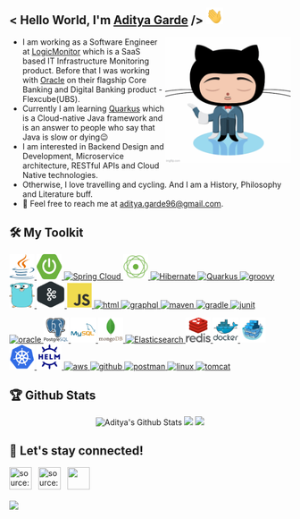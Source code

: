 <h2> < Hello World, I'm <a href="https://www.linkedin.com/in/adityagarde/" target="_blank"> Aditya Garde</a> /> <img src="https://raw.githubusercontent.com/ABSphreak/ABSphreak/master/gifs/Hi.gif" width="30px" height="30px">  </h2>
    <img align='right' src='https://raw.githubusercontent.com/adityagarde/adityagarde/main/resources/git.gif' width='225"' height='225"'>
    
- I am working as a Software Engineer at <a href="https://www.logicmonitor.com/" target="_blank"> LogicMonitor</a> which is a SaaS based IT Infrastructure Monitoring product. Before that I was working with <a href="https://www.oracle.com/in/industries/financial-services/" target="_blank"> Oracle</a> on their flagship Core Banking and Digital Banking product - Flexcube(UBS).
- Currently I am learning <a href="https://github.com/quarkusio" target="_blank"> Quarkus</a> which is a Cloud-native Java framework and is an answer to people who say that Java is slow or dying😉
- I am interested in Backend Design and Development, Microservice architecture, RESTful APIs and Cloud Native technologies.
- Otherwise, I love travelling and cycling. And I am a History, Philosophy and Literature buff.
- 📩 Feel free to reach me at aditya.garde96@gmail.com.
 
<h2>🛠 My Toolkit</h2>

<p align="left">
    <a title="Java" href="https://www.oracle.com/java/technologies/" target="_blank">
        <img src="https://raw.githubusercontent.com/gilbarbara/logos/f4c8e8b933aa80ce83b6d6d387e016bf4cb4e376/logos/java.svg" alt="java" width="45" height="45" />
    </a>
    <a title="Spring Boot" href="https://spring.io/projects/spring-boot" target="_blank">
        <img src="https://raw.githubusercontent.com/jhipster/jhipster.github.io/53f1d5bf62772799093e1e4cd0317d42cc0816b2/images/logo/svg/spring-boot.svg" alt="Spring Boot" width="45" height="45" />
    </a>
    <a title="Spring Cloud" href="https://github.com/spring-cloud" target="_blank">
        <img src="https://avatars.githubusercontent.com/u/7815877?s=200&v=4" alt="Spring Cloud" width="45" height="45" />
    </a>
    <a title="Project Reactor" href="https://projectreactor.io/" target="_blank">
        <img src="resources/ProjectReactor.png" alt="Project Reactor" width="45" height="45" />
    </a>
    <a title="Hibernate" href="https://github.com/hibernate" target="_blank">
        <img src="https://raw.githubusercontent.com/gilbarbara/logos/f4c8e8b933aa80ce83b6d6d387e016bf4cb4e376/logos/hibernate.svg" alt="Hibernate" width="45" height="45" />
    </a>
    <a title="Quarkus" href="https://github.com/quarkusio" target="_blank">
        <img
            src="https://camo.githubusercontent.com/e0745b3f2134e3fc0ac25b98b70cce3a2d752f9d20bdcd6c3229668c9ba5d273/68747470733a2f2f63646e2e737667706f726e2e636f6d2f6c6f676f732f717561726b75732d69636f6e2e737667"
            alt="Quarkus"
            width="45"
            height="45"
        />
    </a>
    <a title="Groovy" href="https://groovy-lang.org/" target="_blank">
        <img src="https://upload.wikimedia.org/wikipedia/commons/3/36/Groovy-logo.svg" alt="groovy" width="45" height="45" />
    </a>
    <a title="Go" href="https://golang.org/" target="_blank">
        <img src="resources/gopher.svg" alt="golang" width="45" height="45" />
    </a>
    <a title="Kafka" href="https://kafka.apache.org/" target="_blank">
        <img src="resources/kafkalogo.svg" alt="kafka" width="50" height="48" />
    </a>
    <a title="JavaScript" href="" target="_blank">
        <img src="https://raw.githubusercontent.com/devicons/devicon/master/icons/javascript/javascript-original.svg" alt="javascript" width="45" height="45" />
    </a>
    <a title="HTML" href="https://www.w3schools.com/" target="_blank">
        <img src="https://raw.githubusercontent.com/gilbarbara/logos/f4c8e8b933aa80ce83b6d6d387e016bf4cb4e376/logos/html-5.svg" alt="html" width="45" height="45" />
    </a>
    <a title="GraphQL" href="https://graphql.org" target="_blank">
        <img src="https://www.vectorlogo.zone/logos/graphql/graphql-icon.svg" alt="graphql" width="45" height="45" />
    </a>
    <a title="Maven" href="https://maven.apache.org/" target="_blank">
        <img src="https://raw.githubusercontent.com/gilbarbara/logos/f4c8e8b933aa80ce83b6d6d387e016bf4cb4e376/logos/maven.svg" alt="maven" width="45" height="50" />
    </a>
    <a title="Gradle" href="https://gradle.org/" target="_blank">
        <img src="https://raw.githubusercontent.com/gilbarbara/logos/f4c8e8b933aa80ce83b6d6d387e016bf4cb4e376/logos/gradle.svg" alt="gradle" width="45" height="45" />
    </a>
    <a title="JUnit" href="https://github.com/junit-team" target="_blank">
        <img src="https://avatars.githubusercontent.com/u/874086?s=200&v=4" alt="junit" width="45" height="45" />
    </a>
</p>
<p align="left">
    <a title="Oracle DB" href="https://www.oracle.com/in/database/" target="_blank">
        <img src="https://raw.githubusercontent.com/gilbarbara/logos/f4c8e8b933aa80ce83b6d6d387e016bf4cb4e376/logos/oracle.svg" alt="oracle" width="45" height="45" />
    </a>
    <a title="PostreSQL" href="https://www.postgresql.org" target="_blank">
        <img src="https://raw.githubusercontent.com/devicons/devicon/master/icons/postgresql/postgresql-original-wordmark.svg" alt="postgresql" width="45" height="45" />
    </a>
    <a title="MySQL" href="https://www.mysql.com/" target="_blank">
        <img src="https://raw.githubusercontent.com/devicons/devicon/master/icons/mysql/mysql-original-wordmark.svg" alt="mysql" width="45" height="45" />
    </a>
    <a title="MongoDB" href="https://www.mongodb.com/" target="_blank">
        <img src="https://raw.githubusercontent.com/devicons/devicon/master/icons/mongodb/mongodb-original-wordmark.svg" alt="mongodb" width="45" height="45" />
    </a>
    <a title="Elasticsearch" href="https://www.elastic.co" target="_blank">
        <img src="https://github.com/jalbertsr/logo-badge-images/blob/master/img/elastic-logo.png?raw=true" alt="Elasticsearch" width="45" height="45" />
    </a>
    <a title="Redis" href="https://redis.io" target="_blank">
        <img src="https://raw.githubusercontent.com/devicons/devicon/master/icons/redis/redis-original-wordmark.svg" alt="redis" width="45" height="45" />
    </a>
    <a title="Docker" href="https://www.docker.com/" target="_blank">
        <img src="https://raw.githubusercontent.com/devicons/devicon/master/icons/docker/docker-original-wordmark.svg" alt="docker" width="45" height="45" />
    </a>
    <a title="Docker Swarm" href="https://docs.docker.com/engine/swarm/" target="_blank">
        <img src="https://raw.githubusercontent.com/docker-library/docs/471fa6e4cb58062ccbf91afc111980f9c7004981/swarm/logo.png" alt="docker swarm" width="45" height="45" />
    </a>
    <a title="Kubernetes" href="https://kubernetes.io/" target="_blank">
        <img src="https://raw.githubusercontent.com/gilbarbara/logos/f4c8e8b933aa80ce83b6d6d387e016bf4cb4e376/logos/kubernetes.svg" alt="kubernetes" width="45" height="45" />
    </a>
    <a title="Helm" href="https://helm.sh/docs/" target="_blank">
        <img src="resources/helm.svg" alt="Helm" width="45" height="45" />
    </a>
    <a title="AWS" href="https://aws.amazon.com" target="_blank">
        <img src="https://upload.wikimedia.org/wikipedia/commons/9/93/Amazon_Web_Services_Logo.svg" alt="aws" width="45" height="45" />
    </a>
    <a title="GIT" href="https://git-scm.com" target="_blank">
        <img src="https://www.vectorlogo.zone/logos/git-scm/git-scm-icon.svg" alt="github" width="45" height="45" />
    </a>
    <a title="Postman" href="https://postman.com" target="_blank">
        <img src="https://www.vectorlogo.zone/logos/getpostman/getpostman-icon.svg" alt="postman" width="45" height="45" />
    </a>
    <a title="Linux" href="" target="_blank">
        <img src="https://upload.wikimedia.org/wikipedia/commons/3/35/Tux.svg" alt="linux" width="45" height="45" />
    </a>
    <a title="Tomcat" href="http://tomcat.apache.org/" target="_blank">
        <img src="https://upload.wikimedia.org/wikipedia/commons/thumb/f/fe/Apache_Tomcat_logo.svg/1280px-Apache_Tomcat_logo.svg.png" alt="tomcat" width="45" height="" />
    </a>
</p>

<h2>🏆 Github Stats</h2>

<p align="center"> 
  <img src="https://github-readme-stats.vercel.app/api?username=adityagarde&theme=radical&show_icons=true" alt="Aditya's Github Stats" width="45%"/>
  <img  src="https://github-readme-streak-stats.herokuapp.com/?user=adityagarde&theme=dark" width="45%">
    <img  src="https://github-readme-stats.vercel.app/api/top-langs/?username=adityagarde&layout=compact&theme=dark&hide=css,scss,Handlebars,Makefile,Less&langs_count=10" width="40%">
</p>
      
<h2>🤝 Let's stay connected!</h2>
<a href="https://www.linkedin.com/in/adityagarde/" target="_blank"><img src="https://i.imgur.com/kF9HMpz.png" width=40px height=40px title="source: imgur.com" /></a> &nbsp;  <a href="https://twitter.com/TheAdityaGarde" target="_blank"><img src="https://i.imgur.com/G7yTDHP.png" width=40px height=40px title="source: imgur.com"/></a>  &nbsp;  <a href="https://leetcode.com/AdityaGarde/" target="_blank"><img src="https://pbs.twimg.com/profile_images/910592237695676416/7xInX10u_400x400.jpg" width=40px height=40px title=""/></a>
    <br/>
    <br/>
<a href="https://github.com/adityagarde/github-profile-views-counter">
    <img src="https://komarev.com/ghpvc/?username=adityagarde">
</a>
 
<!---
adityagarde/adityagarde is a ✨ special ✨ repository because its `README.md` (this file) appears on your GitHub profile.
You can click the Preview link to take a look at your changes.
--->
